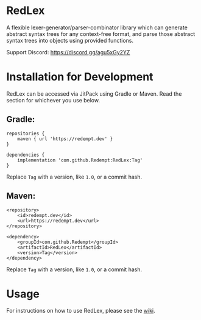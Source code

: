 # RedLex
A flexible lexer-generator/parser-combinator library which can generate abstract syntax trees for any context-free format, and parse those abstract syntax trees into objects using provided functions.

Support Discord: https://discord.gg/agu5xGy2YZ

# Installation for Development

RedLex can be accessed via JitPack using Gradle or Maven. Read the section for whichever you use below.

## Gradle:

```		
repositories {
	maven { url 'https://redempt.dev' }
}

```

```
dependencies {
	implementation 'com.github.Redempt:RedLex:Tag'
}
```

Replace `Tag` with a version, like `1.0`, or a commit hash.

## Maven:

```
<repository>
	<id>redempt.dev</id>
	<url>https://redempt.dev</url>
</repository>
```

```
<dependency>
	<groupId>com.github.Redempt</groupId>
	<artifactId>RedLex</artifactId>
	<version>Tag</version>
</dependency>
```

Replace `Tag` with a version, like `1.0`, or a commit hash.

# Usage

For instructions on how to use RedLex, please see the [wiki](https://github.com/Redempt/RedLex/wiki).
